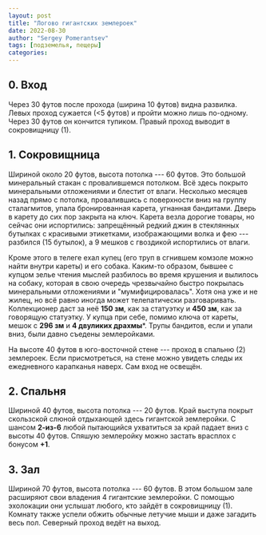 ```yaml
---
layout: post
title: "Логово гигантских землероек"
date: 2022-08-30
author: "Sergey Pomerantsev"
tags: [подземелья, пещеры]
categories:
---
```


## 0. **Вход**

Через 30 футов после прохода (ширина 10 футов) видна развилка. Левых проход сужается (<5 футов) и пройти можно лишь по-одному. Через 30 футов он кончится тупиком. Правый проход выводит в сокровищницу (1).

## 1. **Сокровищница**

Шириной около 20 футов, высота потолка --- 60 футов. Это большой минеральный стакан с провалившемся потолком. Всё здесь покрыто минеральными отложениями и блестит от влаги. Несколько месяцев назад прямо с потолка, провалившись с поверхности вниз на группу сталагмитов, упала бронированная карета, угнанная бандитами. Дверь в карету до сих пор закрыта на ключ. Карета везла дорогие товары, но сейчас они испортились: запрещённый редкий джин в стеклянных бутылках с красивыми этикетками, изображающими волка и фею --- разбился (15 бутылок), а 9 мешков с гвоздикой испортились от влаги.

Кроме этого в телеге ехал купец (его труп в сгнившем комзоле можно найти внутри кареты) и его собака. Каким-то образом, бывшее с купцом зелье чтения мыслей разбилось во время крушения и вылилось на собаку, которая в свою очередь чрезвычайно быстро покрылась минеральными отложениями и "мумифицировалась". Хотя она уже и не жилец, но всё равно иногда может телепатически разговаривать. Коллекционер даст за неё **150 зм**, как за статуэтку и **450 зм**, как за говорящую статуэтку. У купца при себе, помимо ключа от кареты, мешок с **296 зм** и **4 двуликих драхмы**\*. Трупы бандитов, если и упали вниз, были давно съедены землеройками.

На высоте 40 футов в юго-восточной стене --- проход в спальню (2) землероек. Если присмотреться, на стене можно увидеть следы их ежедневного карапканья наверх. Сам вход не освещён.

## 2. **Спальня**

Шириной 40 футов, высота потолка --- 20 футов. Край выступа покрыт скользской слюной отдыхающей здесь гигантской землеройки. С шансом **2-из-6** любой пытающийся ухватиться за край падает вниз с высоты 40 футов. Спяшую землеройку можно застать врасплох с бонусом **+1**.

## 3. **Зал**

Шириной 70 футов, высота потолка --- 60 футов. В этом большом зале расширяют свои владения 4 гигантские землеройки. С помощью эхолокации они услышат любого, кто зайдёт в сокровищницу (1). Комнату также успели обжить обычные летучие мыши и даже загадить весь пол. Северный проход ведёт на выход.
